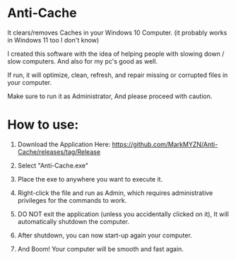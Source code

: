 # Anti-Cache
It clears/removes Caches in your Windows 10 Computer. (it probably works in Windows 11 too I don't know)

I created this software with the idea of helping people with slowing down / slow computers. And also for my pc's good as well.

If run, it will optimize, clean, refresh, and repair missing or corrupted files in your computer.

Make sure to run it as Administrator, And please proceed with caution.



# How to use:

1. Download the Application Here:
https://github.com/MarkMYZN/Anti-Cache/releases/tag/Release

2. Select "Anti-Cache.exe"

3. Place the exe to anywhere you want to execute it.

4. Right-click the file and run as Admin, which requires administrative privileges for the commands to work.

5. DO NOT exit the application (unless you accidentally clicked on it), It will automatically shutdown the computer.

6. After shutdown, you can now start-up again your computer.

7. And Boom! Your computer will be smooth and fast again.
